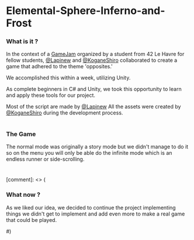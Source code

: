# Elemental-Sphere-Inferno-and-Frost

### What is it ?
In the context of a [GameJam](https://en.wikipedia.org/wiki/Game_jam) organized by a student from 42 Le Havre for fellow students, [@Lapinew](https://github.com/Lapinew) and [@KoganeShiro](https://github.com/KoganeShiro) collaborated to create a game that adhered to the theme 'opposites.'


We accomplished this within a week, utilizing Unity.

As complete beginners in C# and Unity, we took this opportunity to learn and apply these tools for our project.

Most of the script are made by [@Lapinew](https://github.com/Lapinew)
All the assets were created by [@KoganeShiro](https://github.com/KoganeShiro) during the development process.
#

### The Game
The normal mode was originally a story mode but we didn't manage to do it so on the menu you will only be able do the infinite mode which is an endless runner or side-scrolling.

#
[comment]: <> (
### What now ?
As we liked our idea, we decided to continue the project implementing things we didn't get to implement and add even more to make a real game that could be played.

#)
